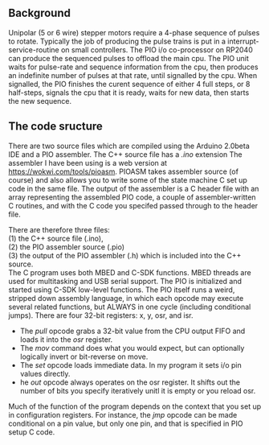 
Background
---
Unipolar (5 or 6 wire) stepper motors require a 4-phase
sequence of pulses to rotate. Typically the job of producing the
pulse trains is put in a interrupt-service-routine on small controllers.
The PIO i/o co-processor on RP2040 can produce the sequenced pulses to offload
the main cpu. The PIO unit waits for pulse-rate and sequence information from the
cpu, then produces an indefinite number of pulses at that rate, until signalled by the
cpu. When signalled, the PIO finishes the curent sequence of either 4 full steps, or 8
half-steps, signals the cpu that it is ready, waits for new data, then starts the
new sequence.

The code sructure
---
There are two source files which are compiled using the Arduino 2.0beta IDE and a PIO assembler.
The C++ source file has a *.ino* extension
The assembler I have been using is a web version at  https://wokwi.com/tools/pioasm. PIOASM takes 
assembler source (of course) and also allows you to write some of the state machine C set up code in the same file. 
The output of the assembler is a C header file with an array representing the assembled PIO code, 
a couple of assembler-written C routines, and with the C code you specifed passed through to the header file.

There are therefore three files:   
(1) the C++ source file (.ino),   
(2) the PIO assembler source (.pio)   
(3) the output of the PIO assembler (.h) which is included into the C++ source.  
The C program uses both  MBED and
C-SDK functions. MBED threads are used for multitasking and USB serial support. The PIO is initialized
and started using C-SDK low-level functions. The PIO itself runs a weird, stripped down assembly language, in which
each opcode may execute several related functions, but ALWAYS in one cycle (including conditional jumps).
There are four 32-bit registers: x, y, osr, and isr.  
* The *pull* opcode grabs a 32-bit value from the CPU output FIFO and loads it into the *osr* register.  
* The *mov* command does what you would expect, but can optionally logically invert or bit-reverse on move.
* The *set* opcode loads immediate data. In my program it sets i/o pin values directly.     
* he *out* opcode always operates on the osr register. It shifts out the number of bits you specify iteratively
unitl it is empty or you reload osr.  

Much of the function of the program depends on the context that you set up
in configuration registers. For instance, the *jmp* opcode can be made conditional on a pin value, but only one pin,
and that is specified in PIO setup  C code.
